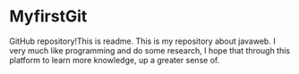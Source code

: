 # MyfirstGit
GitHub repository!This is readme.
This is my repository about javaweb.
I very much like programming and do some research, I hope that through this platform to learn more knowledge, up a greater sense of.
